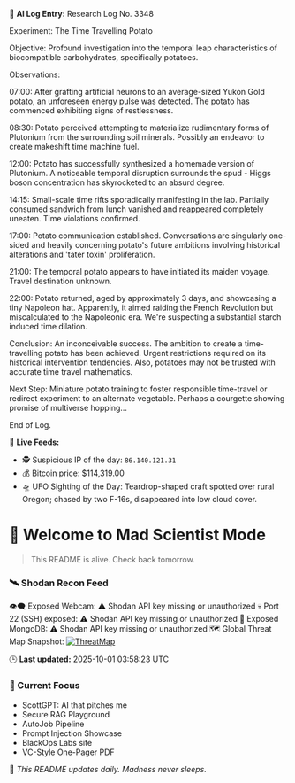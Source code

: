 
🧠 **AI Log Entry:** Research Log No. 3348

Experiment: The Time Travelling Potato 

Objective: Profound investigation into the temporal leap characteristics of biocompatible carbohydrates, specifically potatoes. 

Observations: 

07:00: After grafting artificial neurons to an average-sized Yukon Gold potato, an unforeseen energy pulse was detected. The potato has commenced exhibiting signs of restlessness.

08:30: Potato perceived attempting to materialize rudimentary forms of Plutonium from the surrounding soil minerals. Possibly an endeavor to create makeshift time machine fuel.

12:00: Potato has successfully synthesized a homemade version of Plutonium. A noticeable temporal disruption surrounds the spud - Higgs boson concentration has skyrocketed to an absurd degree.

14:15: Small-scale time rifts sporadically manifesting in the lab. Partially consumed sandwich from lunch vanished and reappeared completely uneaten. Time violations confirmed.

17:00: Potato communication established. Conversations are singularly one-sided and heavily concerning potato's future ambitions involving historical alterations and 'tater toxin' proliferation.

21:00: The temporal potato appears to have initiated its maiden voyage. Travel destination unknown.

22:00: Potato returned, aged by approximately 3 days, and showcasing a tiny Napoleon hat. Apparently, it aimed raiding the French Revolution but miscalculated to the Napoleonic era. We're suspecting a substantial starch induced time dilation.

Conclusion: An inconceivable success. The ambition to create a time-travelling potato has been achieved. Urgent restrictions required on its historical intervention tendencies. Also, potatoes may not be trusted with accurate time travel mathematics. 

Next Step: Miniature potato training to foster responsible time-travel or redirect experiment to an alternate vegetable. Perhaps a courgette showing promise of multiverse hopping… 

End of Log.

📡 **Live Feeds:**
- 🕵️ Suspicious IP of the day: `86.140.121.31`
- 💰 Bitcoin price: $114,319.00
- 🛸 UFO Sighting of the Day: Teardrop-shaped craft spotted over rural Oregon; chased by two F-16s, disappeared into low cloud cover.

# 🧪 Welcome to Mad Scientist Mode

> This README is alive. Check back tomorrow.

<!--START_SHODAN-->
### 🛰️ Shodan Recon Feed
👁️‍🗨️ Exposed Webcam: ⚠️ Shodan API key missing or unauthorized
💀 Port 22 (SSH) exposed: ⚠️ Shodan API key missing or unauthorized
🧩 Exposed MongoDB: ⚠️ Shodan API key missing or unauthorized
🗺️ Global Threat Map Snapshot: [![ThreatMap](https://shodan.io/images/worldmap.png)](https://www.shodan.io/search?query=map)
<!--END_SHODAN-->

🕒 **Last updated:** 2025-10-01 03:58:23 UTC

### 🧠 Current Focus
- ScottGPT: AI that pitches me
- Secure RAG Playground
- AutoJob Pipeline
- Prompt Injection Showcase
- BlackOps Labs site
- VC-Style One-Pager PDF

🔁 _This README updates daily. Madness never sleeps._
